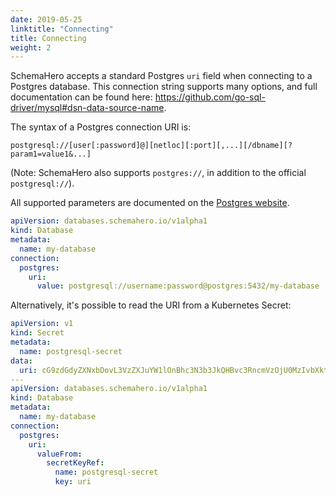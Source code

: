 ```yaml
---
date: 2019-05-25
linktitle: "Connecting"
title: Connecting
weight: 2
---
```


SchemaHero accepts a standard Postgres `uri` field when connecting to a Postgres database. This connection string supports many options, and full documentation can be found here: https://github.com/go-sql-driver/mysql#dsn-data-source-name.

The syntax of a Postgres connection URI is:

```shell
postgresql://[user[:password]@][netloc][:port][,...][/dbname][?param1=value1&...]
```

(Note: SchemaHero also supports `postgres://`, in addition to the official `postgresql://`).

All supported parameters are documented on the [Postgres website](https://www.postgresql.org/docs/current/libpq-connect.html#AEN45575).

```yaml
apiVersion: databases.schemahero.io/v1alpha1
kind: Database
metadata:
  name: my-database
connection:
  postgres:
    uri:
      value: postgresql://username:password@postgres:5432/my-database
```


Alternatively, it's possible to read the URI from a Kubernetes Secret:


```yaml
apiVersion: v1
kind: Secret
metadata:
  name: postgresql-secret
data:
  uri: cG9zdGdyZXNxbDovL3VzZXJuYW1lOnBhc3N3b3JkQHBvc3RncmVzOjU0MzIvbXktZGF0YWJhc2U=
---
apiVersion: databases.schemahero.io/v1alpha1
kind: Database
metadata:
  name: my-database
connection:
  postgres:
    uri:
      valueFrom:
        secretKeyRef:
          name: postgresql-secret
          key: uri
```
